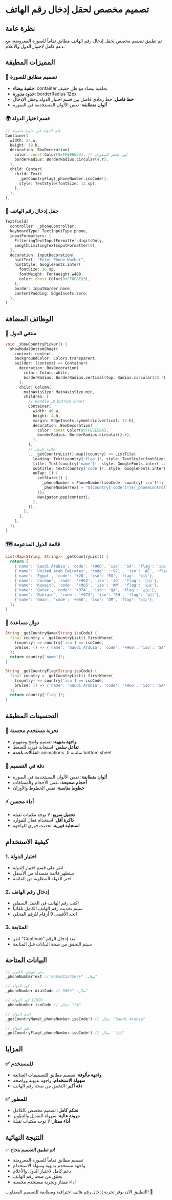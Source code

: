 # تصميم مخصص لحقل إدخال رقم الهاتف

## نظرة عامة
تم تطبيق تصميم مخصص لحقل إدخال رقم الهاتف مطابق تماماً للصورة المعروضة، مع دعم كامل لاختيار الدول والأعلام.

## المميزات المطبقة

### 🎨 **تصميم مطابق للصورة**
- **خلفية بيضاء**: container بخلفية بيضاء مع ظل خفيف
- **حدود مدورة**: borderRadius 12px
- **خط فاصل**: خط رمادي فاصل بين قسم اختيار الدولة وحقل الإدخال
- **ألوان متطابقة**: نفس الألوان المستخدمة في الصورة

### 🌍 **قسم اختيار الدولة**
```dart
// علم الدولة في حاوية خضراء
Container(
  width: 24.w,
  height: 18.h,
  decoration: BoxDecoration(
    color: const Color(0xFF006633), // لون العلم السعودي
    borderRadius: BorderRadius.circular(4.r),
  ),
  child: Center(
    child: Text(
      _getCountryFlag(_phoneNumber.isoCode!),
      style: TextStyle(fontSize: 12.sp),
    ),
  ),
),
```

### 📱 **حقل إدخال رقم الهاتف**
```dart
TextField(
  controller: _phoneController,
  keyboardType: TextInputType.phone,
  inputFormatters: [
    FilteringTextInputFormatter.digitsOnly,
    LengthLimitingTextInputFormatter(9),
  ],
  decoration: InputDecoration(
    hintText: "Enter Phone Number",
    hintStyle: GoogleFonts.inter(
      fontSize: 16.sp,
      fontWeight: FontWeight.w400,
      color: const Color(0xFF8E8E93),
    ),
    border: InputBorder.none,
    contentPadding: EdgeInsets.zero,
  ),
)
```

## الوظائف المضافة

### 🔄 **منتقي الدول**
```dart
void _showCountryPicker() {
  showModalBottomSheet(
    context: context,
    backgroundColor: Colors.transparent,
    builder: (context) => Container(
      decoration: BoxDecoration(
        color: Colors.white,
        borderRadius: BorderRadius.vertical(top: Radius.circular(20.r)),
      ),
      child: Column(
        mainAxisSize: MainAxisSize.min,
        children: [
          // Handle للـ bottom sheet
          Container(
            width: 40.w,
            height: 4.h,
            margin: EdgeInsets.symmetric(vertical: 12.h),
            decoration: BoxDecoration(
              color: const Color(0xFFE5E5EA),
              borderRadius: BorderRadius.circular(2.r),
            ),
          ),
          // قائمة الدول
          ..._getCountryList().map((country) => ListTile(
            leading: Text(country['flag']!, style: TextStyle(fontSize: 24.sp)),
            title: Text(country['name']!, style: GoogleFonts.inter(...)),
            subtitle: Text(country['code']!, style: GoogleFonts.inter(...)),
            onTap: () {
              setState(() {
                _phoneNumber = PhoneNumber(isoCode: country['iso']!);
                _phoneNumberText = "${country['code']!}${_phoneController.text}";
              });
              Navigator.pop(context);
            },
          )),
        ],
      ),
    ),
  );
}
```

### 🗺️ **قائمة الدول المدعومة**
```dart
List<Map<String, String>> _getCountryList() {
  return [
    {'name': 'Saudi Arabia', 'code': '+966', 'iso': 'SA', 'flag': '🇸🇦'},
    {'name': 'United Arab Emirates', 'code': '+971', 'iso': 'AE', 'flag': '🇦🇪'},
    {'name': 'Egypt', 'code': '+20', 'iso': 'EG', 'flag': '🇪🇬'},
    {'name': 'Jordan', 'code': '+962', 'iso': 'JO', 'flag': '🇯🇴'},
    {'name': 'Kuwait', 'code': '+965', 'iso': 'KW', 'flag': '🇰🇼'},
    {'name': 'Qatar', 'code': '+974', 'iso': 'QA', 'flag': '🇶🇦'},
    {'name': 'Bahrain', 'code': '+973', 'iso': 'BH', 'flag': '🇧🇭'},
    {'name': 'Oman', 'code': '+968', 'iso': 'OM', 'flag': '🇴🇲'},
  ];
}
```

### 🔧 **دوال مساعدة**
```dart
String _getCountryName(String isoCode) {
  final country = _getCountryList().firstWhere(
    (country) => country['iso'] == isoCode,
    orElse: () => {'name': 'Saudi Arabia', 'code': '+966', 'iso': 'SA', 'flag': '🇸🇦'},
  );
  return country['name']!;
}

String _getCountryFlag(String isoCode) {
  final country = _getCountryList().firstWhere(
    (country) => country['iso'] == isoCode,
    orElse: () => {'name': 'Saudi Arabia', 'code': '+966', 'iso': 'SA', 'flag': '🇸🇦'},
  );
  return country['flag']!;
}
```

## التحسينات المطبقة

### 📱 **تجربة مستخدم محسنة**
- **واجهة بديهية**: تصميم واضح ومفهوم
- **تفاعل سلس**: استجابة فورية للضغط
- **انتقالات ناعمة**: animations سلسة للـ bottom sheet

### 🎯 **دقة في التصميم**
- **ألوان متطابقة**: نفس الألوان المستخدمة في الصورة
- **أحجام صحيحة**: نفس الأحجام والمسافات
- **خطوط مناسبة**: نفس الخطوط والأوزان

### ⚡ **أداء محسن**
- **تحميل سريع**: لا توجد مكتبات ثقيلة
- **ذاكرة أقل**: استخدام فعال للموارد
- **استجابة فورية**: تحديث فوري للواجهة

## كيفية الاستخدام

### 1. **اختيار الدولة**
- انقر على قسم اختيار الدولة
- ستظهر قائمة منسدلة من الأسفل
- اختر الدولة المطلوبة من القائمة

### 2. **إدخال رقم الهاتف**
- اكتب رقم الهاتف في الحقل السفلي
- سيتم تحديث رقم الهاتف الكامل تلقائياً
- الحد الأقصى 9 أرقام للرقم المحلي

### 3. **المتابعة**
- انقر "Continue" بعد إدخال الرقم
- سيتم التحقق من صحة البيانات قبل المتابعة

## البيانات المتاحة

```dart
// رقم الهاتف الكامل
_phoneNumberText // مثال: "+966501234567"

// كود الدولة
_phoneNumber.dialCode // مثال: "+966"

// كود الدولة (ISO)
_phoneNumber.isoCode // مثال: "SA"

// اسم الدولة
_getCountryName(_phoneNumber.isoCode!) // مثال: "Saudi Arabia"

// علم الدولة
_getCountryFlag(_phoneNumber.isoCode!) // مثال: "🇸🇦"
```

## المزايا

### ✅ **للمستخدم**
- **واجهة مألوفة**: تصميم مطابق للتصميمات الشائعة
- **سهولة الاستخدام**: واجهة بديهية وواضحة
- **دقة أكبر**: التحقق من صحة رقم الهاتف

### ✅ **للمطور**
- **تحكم كامل**: تصميم مخصص بالكامل
- **مرونة عالية**: سهولة التعديل والتطوير
- **أداء ممتاز**: لا توجد مكتبات ثقيلة

## النتيجة النهائية

✅ **تم تطبيق التصميم بنجاح!**

- تصميم مطابق تماماً للصورة المعروضة
- واجهة مستخدم بديهية وسهلة الاستخدام
- دعم كامل لاختيار الدول والأعلام
- تحقق من صحة رقم الهاتف
- أداء ممتاز وتجربة مستخدم محسنة

التطبيق الآن يوفر تجربة إدخال رقم هاتف احترافية ومطابقة للتصميم المطلوب! 🎉


